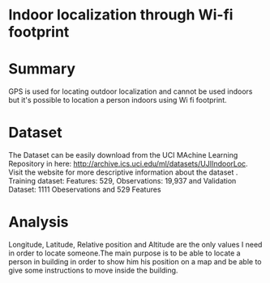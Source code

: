 # Indoor localization through Wi-fi footprint 

# Summary
GPS is used for locating outdoor localization and cannot be used indoors but it's possible to location a person indoors using Wi fi footprint.

# Dataset
The Dataset can be easily download from the UCI MAchine Learning Repository in here: http://archive.ics.uci.edu/ml/datasets/UJIIndoorLoc. Visit the website for more descriptive information about the dataset . Training dataset: Features: 529, Observations: 19,937 and Validation Dataset: 1111 Obeservations and 529 Features

# Analysis
Longitude, Latitude, Relative position and Altitude are the only values I need in order to locate someone.The main purpose is to be able to locate a person in building in order to show him his position on a map and be able to give some instructions to move inside the building.





